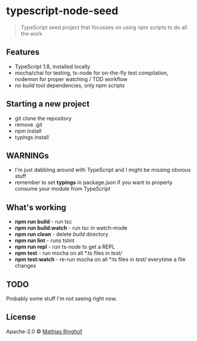 # typescript-node-seed
> TypeScript seed project that focusses on using npm scripts to do all the work

## Features

* TypeScript 1.8, installed locally
* mocha/chai for testing, ts-node for on-the-fly test compilation, nodemon for proper watching / TDD workflow
* no build tool dependencies, only npm scripts

## Starting a new project

* git clone the repository
* remove .git
* npm install
* typings install

## WARNINGs

* I'm just dabbling around with TypeScript and I might be missing obvious stuff
* remember to set **typings** in package.json if you want to properly consume your module from TypeScript

## What's working

* **npm run build** - run tsc
* **npm run build:watch** - run tsc in watch-mode
* **npm run clean** - delete *build* directory
* **npm run lint** - runs tslint
* **npm run repl** - run ts-node to get a REPL
* **npm test** - run mocha on all *.ts files in *test/*
* **npm test:watch** - re-run mocha on all *.ts files in *test/* everytime a file changes 

## TODO

Probably some stuff I'm not seeing right now.

## License

Apache-2.0 © [Mathias Ringhof]()
